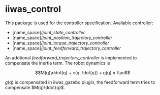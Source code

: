 # iiwas_control 

This package is used for the controller specification. Available controller:

* [name_space]/*joint_state_controller*
* [name_space]/*joint_position_trajectory_controller*
* [name_space]/*joint_torque_trajectory_controller*
* [name_space]/*joint_feedforward_trajectory_controller*

An addtional *feedforward_trajectory_controller* is implemented to compensate the inertia term. The robot dynamics is

$$M(q)\ddot{q} + c(q, \dot{q}) + g(q) = \tau$$

$g(q)$ is compensated in iiwas_gazebo plugin, the feedforward term tries to compensate $M(q)\ddot{q}$.